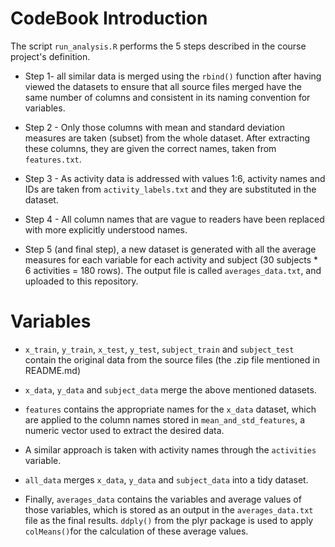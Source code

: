 CodeBook Introduction
============

The script `run_analysis.R` performs the 5 steps described in the course
project's definition.

-   Step 1- all similar data is merged using the `rbind()` function after having
    viewed the datasets to ensure that all source files merged have the same
    number of columns and consistent in its naming convention for variables.

-   Step 2 - Only those columns with mean and standard deviation measures are
    taken (subset) from the whole dataset. After extracting these columns, they
    are given the correct names, taken from `features.txt`.

-   Step 3 - As activity data is addressed with values 1:6, activity names and
    IDs are taken from `activity_labels.txt` and they are substituted in the
    dataset.

-   Step 4 - All column names that are vague to readers have been replaced with
    more explicitly understood names.

-   Step 5 (and final step), a new dataset is generated with all the average
    measures for each variable for each activity and subject (30 subjects \* 6
    activities = 180 rows). The output file is called `averages_data.txt`, and
    uploaded to this repository.

Variables
=========

-   `x_train`, `y_train`, `x_test`, `y_test`, `subject_train` and `subject_test`
    contain the original data from the source files (the .zip file mentioned in
    README.md)

-   `x_data`, `y_data` and `subject_data` merge the above mentioned datasets.

-   `features` contains the appropriate names for the `x_data` dataset, which
    are applied to the column names stored in `mean_and_std_features`, a numeric
    vector used to extract the desired data.

-   A similar approach is taken with activity names through the `activities`
    variable.

-   `all_data` merges `x_data`, `y_data` and `subject_data` into a tidy dataset.

-   Finally, `averages_data` contains the variables and average values of those
    variables, which is stored as an output in the `averages_data.txt` file as
    the final results. `ddply()` from the plyr package is used to apply
    `colMeans()`for the calculation of these average values.

 
